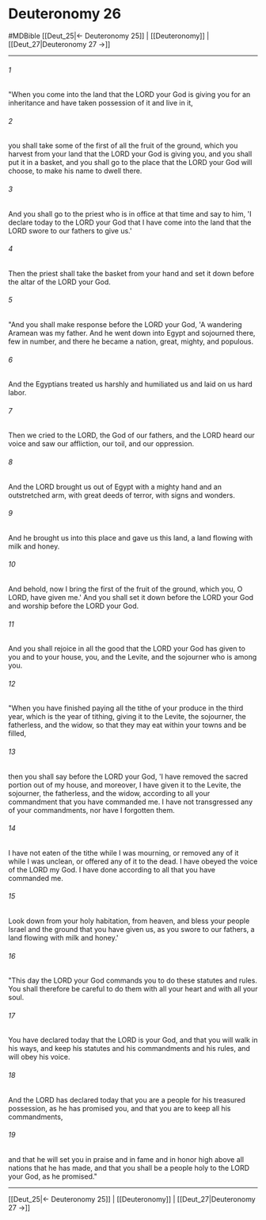 # Deuteronomy 26
#MDBible
[[Deut_25|← Deuteronomy 25]] | [[Deuteronomy]] | [[Deut_27|Deuteronomy 27 →]]

***

###### 1 

"When you come into the land that the LORD your God is giving you for an inheritance and have taken possession of it and live in it, 

###### 2 

you shall take some of the first of all the fruit of the ground, which you harvest from your land that the LORD your God is giving you, and you shall put it in a basket, and you shall go to the place that the LORD your God will choose, to make his name to dwell there. 

###### 3 

And you shall go to the priest who is in office at that time and say to him, 'I declare today to the LORD your God that I have come into the land that the LORD swore to our fathers to give us.' 

###### 4 

Then the priest shall take the basket from your hand and set it down before the altar of the LORD your God. 

###### 5 

"And you shall make response before the LORD your God, 'A wandering Aramean was my father. And he went down into Egypt and sojourned there, few in number, and there he became a nation, great, mighty, and populous. 

###### 6 

And the Egyptians treated us harshly and humiliated us and laid on us hard labor. 

###### 7 

Then we cried to the LORD, the God of our fathers, and the LORD heard our voice and saw our affliction, our toil, and our oppression. 

###### 8 

And the LORD brought us out of Egypt with a mighty hand and an outstretched arm, with great deeds of terror, with signs and wonders. 

###### 9 

And he brought us into this place and gave us this land, a land flowing with milk and honey. 

###### 10 

And behold, now I bring the first of the fruit of the ground, which you, O LORD, have given me.' And you shall set it down before the LORD your God and worship before the LORD your God. 

###### 11 

And you shall rejoice in all the good that the LORD your God has given to you and to your house, you, and the Levite, and the sojourner who is among you. 

###### 12 

"When you have finished paying all the tithe of your produce in the third year, which is the year of tithing, giving it to the Levite, the sojourner, the fatherless, and the widow, so that they may eat within your towns and be filled, 

###### 13 

then you shall say before the LORD your God, 'I have removed the sacred portion out of my house, and moreover, I have given it to the Levite, the sojourner, the fatherless, and the widow, according to all your commandment that you have commanded me. I have not transgressed any of your commandments, nor have I forgotten them. 

###### 14 

I have not eaten of the tithe while I was mourning, or removed any of it while I was unclean, or offered any of it to the dead. I have obeyed the voice of the LORD my God. I have done according to all that you have commanded me. 

###### 15 

Look down from your holy habitation, from heaven, and bless your people Israel and the ground that you have given us, as you swore to our fathers, a land flowing with milk and honey.' 

###### 16 

"This day the LORD your God commands you to do these statutes and rules. You shall therefore be careful to do them with all your heart and with all your soul. 

###### 17 

You have declared today that the LORD is your God, and that you will walk in his ways, and keep his statutes and his commandments and his rules, and will obey his voice. 

###### 18 

And the LORD has declared today that you are a people for his treasured possession, as he has promised you, and that you are to keep all his commandments, 

###### 19 

and that he will set you in praise and in fame and in honor high above all nations that he has made, and that you shall be a people holy to the LORD your God, as he promised." 

***

[[Deut_25|← Deuteronomy 25]] | [[Deuteronomy]] | [[Deut_27|Deuteronomy 27 →]]

